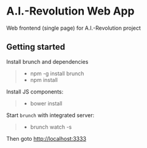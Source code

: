 A.I.-Revolution Web App
=======================

Web frontend (single page) for A.I.-Revolution project

Getting started
---------------

Install brunch and dependencies

> * npm -g install brunch
> * npm install

Install JS components:

> * bower install

Start `brunch` with integrated server:

> * brunch watch -s

Then goto [http://localhost:3333](http://localhost:3333)


